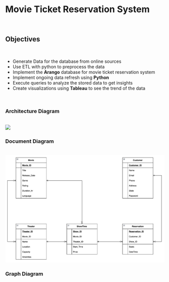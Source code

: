 # **Movie Ticket Reservation System**
</br>

## **Objectives**
</br>

* Generate Data for the database from online sources
* Use ETL with python to preprocess the data
* Implement the **Arango** database for movie ticket reservation system
* Implement ongoing data refresh using **Python**
* Execute queries to analyze the stored data to get insights
* Create visualizations using **Tableau** to see the trend of the data

</br>

### **Architecture Diagram**

</br>

<img src = "Diagrams/Architecture Diagram.jpg">

</br>

### **Document Diagram**

</br>

<img src = "Diagrams/ADBMS_Project_ERD_Team7.png">

</br>

### **Graph Diagram**

</br>

<img srd = "Diagrams/graph_model.jpg">